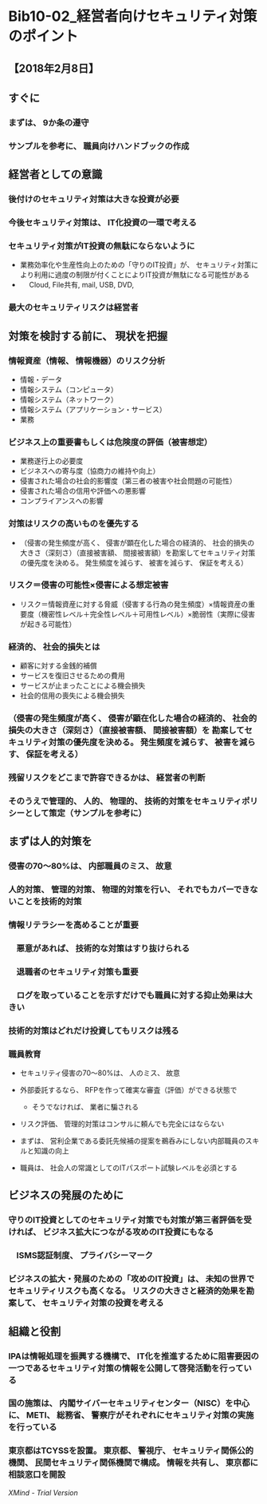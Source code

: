 # Bib10-02_経営者向けセキュリティ対策のポイント

## 【2018年2月8日】

## すぐに

### まずは、  9か条の遵守

### サンプルを参考に、  職員向けハンドブックの作成

## 経営者としての意識

### 後付けのセキュリティ対策は大きな投資が必要

### 今後セキュリティ対策は、  IT化投資の一環で考える

### セキュリティ対策がIT投資の無駄にならないように

- 業務効率化や生産性向上のための「守りのIT投資」が、  セキュリティ対策により利用に過度の制限が付くことによりIT投資が無駄になる可能性がある
- 　 Cloud, File共有, mail, USB, DVD,

### 最大のセキュリティリスクは経営者

## 対策を検討する前に、  現状を把握

### 情報資産（情報、  情報機器）のリスク分析

- 情報・データ
- 情報システム（コンピュータ）
- 情報システム（ネットワーク）
- 情報システム（アプリケーション・サービス）
- 業務

### ビジネス上の重要書もしくは危険度の評価（被害想定）

- 業務遂行上の必要度
- ビジネスへの寄与度（協商力の維持や向上）
- 侵害された場合の社会的影響度（第三者の被害や社会問題の可能性）
- 侵害された場合の信用や評価への悪影響
- コンプライアンスへの影響

### 対策はリスクの高いものを優先する

- （侵害の発生頻度が高く、  侵害が顕在化した場合の経済的、  社会的損失の大きさ（深刻さ）（直接被害額、  間接被害額）を勘案してセキュリティ対策の優先度を決める。 発生頻度を減らす、  被害を減らす、  保証を考える）

### リスク＝侵害の可能性×侵害による想定被害

- リスク＝情報資産に対する脅威（侵害する行為の発生頻度）×情報資産の重要度（機密性レベル＋完全性レベル＋可用性レベル）×脆弱性（実際に侵害が起きる可能性）

### 経済的、  社会的損失とは

- 顧客に対する金銭的補償
- サービスを復旧させるための費用
- サービスが止まったことによる機会損失
- 社会的信用の喪失による機会損失

### （侵害の発生頻度が高く、  侵害が顕在化した場合の経済的、  社会的損失の大きさ（深刻さ）（直接被害額、  間接被害額）を 勘案してセキュリティ対策の優先度を決める。 発生頻度を減らす、  被害を減らす、  保証を考える）

### 残留リスクをどこまで許容できるかは、  経営者の判断

### そのうえで管理的、  人的、  物理的、  技術的対策をセキュリティポリシーとして策定（サンプルを参考に）

## まずは人的対策を

### 侵害の70～80%は、  内部職員のミス、  故意

### 人的対策、  管理的対策、  物理的対策を行い、  それでもカバーできないことを技術的対策

### 情報リテラシーを高めることが重要

### 　悪意があれば、  技術的な対策はすり抜けられる

### 　退職者のセキュリティ対策も重要

### 　ログを取っていることを示すだけでも職員に対する抑止効果は大きい

### 技術的対策はどれだけ投資してもリスクは残る

### 職員教育

- セキュリティ侵害の70～80%は、  人のミス、  故意
- 外部委託するなら、  RFPを作って確実な審査（評価）ができる状態で

	- そうでなければ、  業者に騙される

- リスク評価、  管理的対策はコンサルに頼んでも完全にはならない
- まずは、  営利企業である委託先候補の提案を鵜呑みにしない内部職員のスキルと知識の向上
- 職員は、  社会人の常識としてのITパスポート試験レベルを必須とする

## ビジネスの発展のために

### 守りのIT投資としてのセキュリティ対策でも対策が第三者評価を受ければ、  ビジネス拡大につながる攻めのIT投資にもなる

### 　ISMS認証制度、  プライバシーマーク

### ビジネスの拡大・発展のための「攻めのIT投資」は、  未知の世界でセキュリティリスクも高くなる。 リスクの大きさと経済的効果を勘案して、  セキュリティ対策の投資を考える

## 組織と役割

### IPAは情報処理を振興する機構で、  IT化を推進するために阻害要因の一つであるセキュリティ対策の情報を公開して啓発活動を行っている

### 国の施策は、  内閣サイバーセキュリティセンター（NISC）を中心に、  METI、  総務省、  警察庁がそれぞれにセキュリティ対策の実施を行っている

### 東京都はTCYSSを設置。 東京都、  警視庁、  セキュリティ関係公的機関、  民間セキュリティ関係機関で構成。 情報を共有し、  東京都に相談窓口を開設

*XMind - Trial Version*